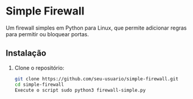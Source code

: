 # Simple Firewall

Um firewall simples em Python para Linux, que permite adicionar regras para permitir ou bloquear portas.

## Instalação

1. Clone o repositório:
   ```bash
   git clone https://github.com/seu-usuario/simple-firewall.git
   cd simple-firewall
   Execute o script sudo python3 firewall-simple.py

